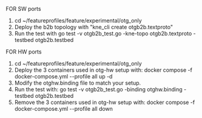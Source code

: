 FOR SW ports
1. cd ~/featureprofiles/feature/experimental/otg_only
2. Deploy the b2b topology with "kne_cli create otgb2b.textproto"
3. Run the test with 
    go test -v otgb2b_test.go -kne-topo otgb2b.textproto -testbed otgb2b.testbed



FOR HW ports
1. cd ~/featureprofiles/feature/experimental/otg_only
2. Deploy the 3 containers used in otg-hw setup with:
    docker compose -f docker-compose.yml --profile all up -d
3. Modify the otghw.binding file to match your setup.
4. Run the test with: 
    go test -v otgb2b_test.go -binding otghw.binding -testbed otgb2b.testbed
5. Remove the 3 containers used in otg-hw setup with:
    docker compose -f docker-compose.yml --profile all down